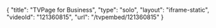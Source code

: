 {
    "title": "TVPage for Business",
    "type": "solo",
    "layout": "iframe-static",
    "videoId": "121360815",
    "url": "\/tvpembed\/121360815"
}